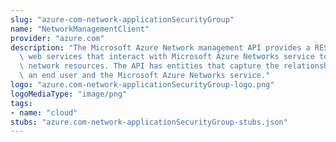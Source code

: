 ```yaml
---
slug: "azure-com-network-applicationSecurityGroup"
name: "NetworkManagementClient"
provider: "azure.com"
description: "The Microsoft Azure Network management API provides a RESTful set of\
  \ web services that interact with Microsoft Azure Networks service to manage your\
  \ network resources. The API has entities that capture the relationship between\
  \ an end user and the Microsoft Azure Networks service."
logo: "azure.com-network-applicationSecurityGroup-logo.png"
logoMediaType: "image/png"
tags:
- name: "cloud"
stubs: "azure.com-network-applicationSecurityGroup-stubs.json"
---
```

